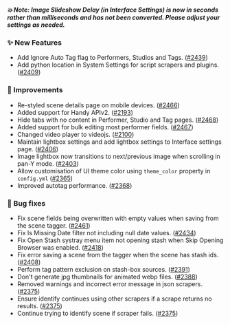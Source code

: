 ##### 💥 Note: Image Slideshow Delay (in Interface Settings) is now in seconds rather than milliseconds and has not been converted. Please adjust your settings as needed.

### ✨ New Features
* Add Ignore Auto Tag flag to Performers, Studios and Tags. ([#2439](https://github.com/stashapp/stash/pull/2439))
* Add python location in System Settings for script scrapers and plugins. ([#2409](https://github.com/stashapp/stash/pull/2409))

### 🎨 Improvements
* Re-styled scene details page on mobile devices. ([#2466](https://github.com/stashapp/stash/pull/2466))
* Added support for Handy APIv2. ([#2193](https://github.com/stashapp/stash/pull/2193))
* Hide tabs with no content in Performer, Studio and Tag pages. ([#2468](https://github.com/stashapp/stash/pull/2468))
* Added support for bulk editing most performer fields. ([#2467](https://github.com/stashapp/stash/pull/2467))
* Changed video player to videojs. ([#2100](https://github.com/stashapp/stash/pull/2100))
* Maintain lightbox settings and add lightbox settings to Interface settings page. ([#2406](https://github.com/stashapp/stash/pull/2406))
* Image lightbox now transitions to next/previous image when scrolling in pan-Y mode. ([#2403](https://github.com/stashapp/stash/pull/2403))
* Allow customisation of UI theme color using `theme_color` property in `config.yml` ([#2365](https://github.com/stashapp/stash/pull/2365))
* Improved autotag performance. ([#2368](https://github.com/stashapp/stash/pull/2368))

### 🐛 Bug fixes
* Fix scene fields being overwritten with empty values when saving from the scene tagger. ([#2461](https://github.com/stashapp/stash/pull/2461))
* Fix Is Missing Date filter not including null date values. ([#2434](https://github.com/stashapp/stash/pull/2434))
* Fix Open Stash systray menu item not opening stash when Skip Opening Browser was enabled. ([#2418](https://github.com/stashapp/stash/pull/2418))
* Fix error saving a scene from the tagger when the scene has stash ids. ([#2408](https://github.com/stashapp/stash/pull/2408))
* Perform tag pattern exclusion on stash-box sources. ([#2391](https://github.com/stashapp/stash/pull/2391))
* Don't generate jpg thumbnails for animated webp files. ([#2388](https://github.com/stashapp/stash/pull/2388))
* Removed warnings and incorrect error message in json scrapers. ([#2375](https://github.com/stashapp/stash/pull/2375))
* Ensure identify continues using other scrapers if a scrape returns no results. ([#2375](https://github.com/stashapp/stash/pull/2375))
* Continue trying to identify scene if scraper fails. ([#2375](https://github.com/stashapp/stash/pull/2375))
